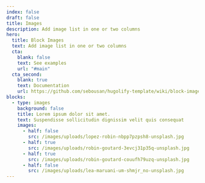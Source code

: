 ```yaml
---
index: false
draft: false
title: Images
description: Add image list in one or two columns
hero:
  title: Block Images
  text: Add image list in one or two columns
  cta:
    blank: false
    text: See examples
    url: "#main"
  cta_second:
    blank: true
    text: Documentation
    url: https://github.com/sebousan/hugolify-template/wiki/block-images
blocks:
  - type: images
    background: false
    title: Lorem ipsum dolor sit amet.
    text: Suspendisse sollicitudin dignissim velit quis consequat
    images:
      - half: false
        src: /images/uploads/lopez-robin-nbpp7pzpsh8-unsplash.jpg
      - half: true
        src: /images/uploads/robin-goutard-3evcj31p35q-unsplash.jpg
      - half: true
        src: /images/uploads/robin-goutard-couufh79uzq-unsplash.jpg
      - half: false
        src: /images/uploads/lea-maruani-um-shmjr_no-unsplash.jpg
---
```

